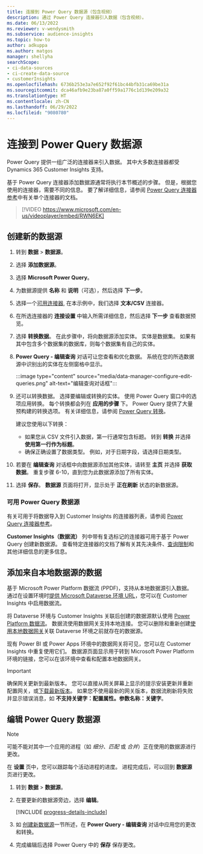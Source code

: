 ```yaml
---
title: 连接到 Power Query 数据源（包含视频）
description: 通过 Power Query 连接器引入数据（包含视频）。
ms.date: 06/13/2022
ms.reviewer: v-wendysmith
ms.subservice: audience-insights
ms.topic: how-to
author: adkuppa
ms.author: matgos
manager: shellyha
searchScope:
- ci-data-sources
- ci-create-data-source
- customerInsights
ms.openlocfilehash: 6736b253e3a7e652f92f61bc44bfb31ca69be31a
ms.sourcegitcommit: dca46afb9e23ba87a0ff59a1776c1d139e209a32
ms.translationtype: HT
ms.contentlocale: zh-CN
ms.lasthandoff: 06/29/2022
ms.locfileid: "9080780"
---
```

# <a name="connect-to-a-power-query-data-source"></a>连接到 Power Query 数据源

Power Query 提供一组广泛的连接器来引入数据。 其中大多数连接器都受 Dynamics 365 Customer Insights 支持。

基于 Power Query 连接器添加数据源通常将执行本节概述的步骤。 但是，根据您使用的连接器，需要不同的信息。 要了解详细信息，请参阅 [Power Query 连接器参考](/power-query/connectors/)中有关单个连接器的文档。

> [!VIDEO https://www.microsoft.com/en-us/videoplayer/embed/RWN6EK]

## <a name="create-a-new-data-source"></a>创建新的数据源

1. 转到 **数据** > **数据源**。

1. 选择 **添加数据源**。

1. 选择 **Microsoft Power Query**。

1. 为数据源提供 **名称** 和 **说明**（可选），然后选择 **下一步**。

1. 选择一个[可用连接器](#available-power-query-data-sources), 在本示例中，我们选择 **文本/CSV** 连接器。

1. 在所选连接器的 **连接设置** 中输入所需详细信息，然后选择 **下一步** 查看数据预览。

1. 选择 **转换数据**。 在此步骤中，将向数据源添加实体。 实体是数据集。 如果有其中包含多个数据集的数据库，则每个数据集有自己的实体。

1. **Power Query - 编辑查询** 对话可让您查看和优化数据。 系统在您的所选数据源中识别出的实体在左侧窗格中显示。

   :::image type="content" source="media/data-manager-configure-edit-queries.png" alt-text="编辑查询对话框":::

1. 还可以转换数据。 选择要编辑或转换的实体。 使用 Power Query 窗口中的选项应用转换。 每个转换都会列在 **应用的步骤** 下。 Power Query 提供了大量预构建的转换选项。 有关详细信息，请参阅 [Power Query 转换](/power-query/power-query-what-is-power-query#transformations)。

   建议您使用以下转换：

   - 如果您从 CSV 文件引入数据，第一行通常包含标题。 转到 **转换** 并选择 **使用第一行作为标题**。
   - 确保正确设置了数据类型。 例如，对于日期字段，请选择日期类型。

1. 若要在 **编辑查询** 对话框中向数据源添加其他实体，请转至 **主页** 并选择 **获取数据**。 重复步骤 6-10，直到您为此数据源添加了所有实体。

1. 选择 **保存**。 **数据源** 页面将打开，显示处于 **正在刷新** 状态的新数据源。

### <a name="available-power-query-data-sources"></a>可用 Power Query 数据源

有关可用于将数据导入到 Customer Insights 的连接器列表，请参阅 [Power Query 连接器参考](/power-query/connectors/)。

**Customer Insights（数据流）** 列中带有复选标记的连接器可用于基于 Power Query 创建新数据源。 查看特定连接器的文档了解有关其先决条件、[查询限制](/power-query/power-query-online-limits)和其他详细信息的更多信息。

## <a name="add-data-from-on-premises-data-sources"></a>添加来自本地数据源的数据

基于 Microsoft Power Platform 数据流 (PPDF)，支持从本地数据源引入数据。 通过在设置环境时[提供 Microsoft Dataverse 环境 URL](create-environment.md)，您可以在 Customer Insights 中启用数据流。

将 Dataverse 环境与 Customer Insights 关联后创建的数据源默认使用 [Power Platform 数据流](/power-query/dataflows/overview-dataflows-across-power-platform-dynamics-365)。 数据流使用数据网关支持本地连接。 您可以删除和重新创建[使用本地数据网关](/data-integration/gateway/service-gateway-app)关联 Dataverse 环境之前就存在的数据源。

现有 Power BI 或 Power Apps 环境中的数据网关将可见，您可以在 Customer Insights 中重复使用它们。 数据源页面显示用于转到 Microsoft Power Platform 环境的链接，您可以在该环境中查看和配置本地数据网关。

> [!IMPORTANT]
> 确保网关更新到最新版本。 您可以直接从网关屏幕上显示的提示安装更新并重新配置网关，或[下载最新版本](https://powerapps.microsoft.com/downloads/)。 如果您不使用最新的网关版本，数据流刷新将失败并显示错误消息，如 **不支持关键字：配置属性。参数名称：关键字**。

## <a name="edit-power-query-data-sources"></a>编辑 Power Query 数据源

> [!NOTE]
> 可能不能对其中一个应用的进程（如 *细分*、*匹配* 或 *合并*）正在使用的数据源进行更改。
>
> 在 **设置** 页中，您可以跟踪每个活动进程的进度。 进程完成后，可以回到 **数据源** 页进行更改。

1. 转到 **数据** > **数据源**。

1. 在要更新的数据源旁边，选择 **编辑**。

   [!INCLUDE [progress-details-include](includes/progress-details-pane.md)]

1. 如 [创建新数据源](#create-a-new-data-source)一节所述，在 **Power Query - 编辑查询** 对话中应用您的更改和转换。

1. 完成编辑后选择 Power Query 中的 **保存** 保存更改。
